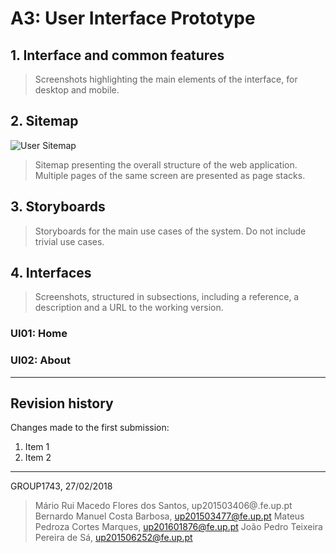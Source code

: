 # A3: User Interface Prototype
 
## 1. Interface and common features
 
> Screenshots highlighting the main elements of the interface, for desktop and mobile.
 
## 2. Sitemap
 
<img src="images/Sitemap.png" title="User Sitemap">

> Sitemap presenting the overall structure of the web application.
> Multiple pages of the same screen are presented as page stacks.
 
## 3. Storyboards
 
> Storyboards for the main use cases of the system.
> Do not include trivial use cases.
 
## 4. Interfaces
 
> Screenshots, structured in subsections, including a reference, a description and a URL to the working version.
 
### UI01: Home
 
### UI02: About
 
 
***
 
## Revision history
 
Changes made to the first submission:
1. Item 1
1. Item 2
 
***
 
GROUP1743, 27/02/2018
 
> Mário Rui Macedo Flores dos Santos, up201503406@.fe.up.pt
> Bernardo Manuel Costa Barbosa, up201503477@fe.up.pt
> Mateus Pedroza Cortes Marques, up201601876@fe.up.pt
> João Pedro Teixeira Pereira de Sá, up201506252@fe.up.pt
